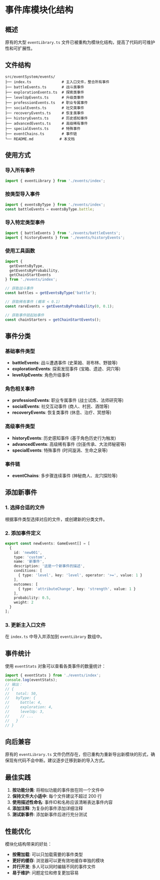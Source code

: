 # 事件库模块化结构

## 概述

原有的大型 `eventLibrary.ts` 文件已被重构为模块化结构，提高了代码的可维护性和可扩展性。

## 文件结构

```
src/eventSystem/events/
├── index.ts              # 主入口文件，整合所有事件
├── battleEvents.ts       # 战斗类事件
├── explorationEvents.ts  # 探索类事件
├── levelUpEvents.ts      # 升级类事件
├── professionEvents.ts   # 职业专属事件
├── socialEvents.ts       # 社交类事件
├── recoveryEvents.ts     # 恢复类事件
├── historyEvents.ts      # 历史感知事件
├── advancedEvents.ts     # 高级稀有事件
├── specialEvents.ts      # 特殊事件
├── eventChains.ts        # 事件链
└── README.md            # 本文档
```

## 使用方式

### 导入所有事件
```typescript
import { eventLibrary } from './events/index';
```

### 按类型导入事件
```typescript
import { eventsByType } from './events/index';
const battleEvents = eventsByType.battle;
```

### 导入特定类型事件
```typescript
import { battleEvents } from './events/battleEvents';
import { historyEvents } from './events/historyEvents';
```

### 使用工具函数
```typescript
import { 
  getEventsByType,
  getEventsByProbability,
  getChainStartEvents 
} from './events/index';

// 获取战斗事件
const battles = getEventsByType('battle');

// 获取稀有事件 (概率 < 0.1)
const rareEvents = getEventsByProbability(0, 0.1);

// 获取事件链起始事件
const chainStarters = getChainStartEvents();
```

## 事件分类

### 基础事件类型
- **battleEvents**: 战斗遭遇事件 (史莱姆、哥布林、野狼等)
- **explorationEvents**: 探索发现事件 (宝箱、遗迹、洞穴等)
- **levelUpEvents**: 角色升级事件

### 角色相关事件
- **professionEvents**: 职业专属事件 (战士试炼、法师研究等)
- **socialEvents**: 社交互动事件 (商人、村民、酒馆等)
- **recoveryEvents**: 恢复类事件 (休息、治疗、冥想等)

### 高级事件类型
- **historyEvents**: 历史感知事件 (基于角色历史行为触发)
- **advancedEvents**: 高级稀有事件 (剑圣传承、大法师秘密等)
- **specialEvents**: 特殊事件 (时间漩涡、生命之泉等)

### 事件链
- **eventChains**: 多步骤连续事件 (神秘商人、龙穴探险等)

## 添加新事件

### 1. 选择合适的文件
根据事件类型选择对应的文件，或创建新的分类文件。

### 2. 添加事件定义
```typescript
export const newEvents: GameEvent[] = [
  {
    id: 'new001',
    type: 'custom',
    name: '新事件',
    description: '这是一个新事件的描述',
    conditions: [
      { type: 'level', key: 'level', operator: '>=', value: 1 }
    ],
    outcomes: [
      { type: 'attributeChange', key: 'strength', value: 1 }
    ],
    probability: 0.5,
    weight: 2
  }
];
```

### 3. 更新主入口文件
在 `index.ts` 中导入并添加到 `eventLibrary` 数组中。

## 事件统计

使用 `eventStats` 对象可以查看各类事件的数量统计：

```typescript
import { eventStats } from './events/index';
console.log(eventStats);
// 输出：
// {
//   total: 50,
//   byType: {
//     battle: 4,
//     exploration: 4,
//     levelUp: 3,
//     // ...
//   }
// }
```

## 向后兼容

原有的 `eventLibrary.ts` 文件仍然存在，但已重构为重新导出新模块的形式，确保现有代码不会中断。建议逐步迁移到新的导入方式。

## 最佳实践

1. **按功能分类**: 将相似功能的事件放在同一个文件中
2. **保持文件大小适中**: 每个文件建议不超过 200 行
3. **使用描述性命名**: 事件ID和名称应该清晰表达事件内容
4. **添加注释**: 为复杂的事件添加详细注释
5. **测试新事件**: 添加新事件后进行充分测试

## 性能优化

模块化结构带来的好处：
- **按需加载**: 可以只加载需要的事件类型
- **更好的缓存**: 浏览器可以更有效地缓存单独的模块
- **并行开发**: 多人可以同时编辑不同的事件文件
- **易于维护**: 问题定位和修复更加容易